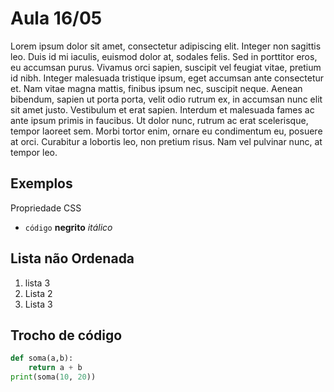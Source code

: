 # Aula 16/05
Lorem ipsum dolor sit amet, consectetur adipiscing elit. Integer non sagittis leo. Duis id mi iaculis, euismod dolor at, sodales felis. Sed in porttitor eros, eu accumsan purus. Vivamus orci sapien, suscipit vel feugiat vitae, pretium id nibh. Integer malesuada tristique ipsum, eget accumsan ante consectetur et. Nam vitae magna mattis, finibus ipsum nec, suscipit neque. Aenean bibendum, sapien ut porta porta, velit odio rutrum ex, in accumsan nunc elit sit amet justo. Vestibulum et erat sapien. Interdum et malesuada fames ac ante ipsum primis in faucibus. Ut dolor nunc, rutrum ac erat scelerisque, tempor laoreet sem. Morbi tortor enim, ornare eu condimentum eu, posuere at orci. Curabitur a lobortis leo, non pretium risus. Nam vel pulvinar nunc, at tempor leo.

## Exemplos

Propriedade CSS
- `código`
**negrito**
*itálico*

## Lista não Ordenada
1. lista 3
1. Lista 2
1. Lista 3

## Trocho de código
```python
def soma(a,b):
    return a + b
print(soma(10, 20))